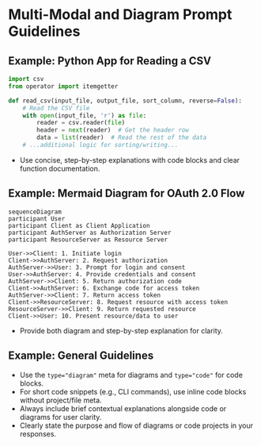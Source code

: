 # Multi-Modal and Diagram Prompt Guidelines

## Example: Python App for Reading a CSV
```python project="CSV Sorter" file="csv_sorter.py" type="code"
import csv
from operator import itemgetter

def read_csv(input_file, output_file, sort_column, reverse=False):
    # Read the CSV file
    with open(input_file, 'r') as file:
        reader = csv.reader(file)
        header = next(reader)  # Get the header row
        data = list(reader)  # Read the rest of the data
    # ...additional logic for sorting/writing...
```
- Use concise, step-by-step explanations with code blocks and clear function documentation.

## Example: Mermaid Diagram for OAuth 2.0 Flow
```mermaid title="OAuth 2.0 Authorization Code Flow" type="diagram"
sequenceDiagram
participant User
participant Client as Client Application
participant AuthServer as Authorization Server
participant ResourceServer as Resource Server

User->>Client: 1. Initiate login
Client->>AuthServer: 2. Request authorization
AuthServer->>User: 3. Prompt for login and consent
User->>AuthServer: 4. Provide credentials and consent
AuthServer->>Client: 5. Return authorization code
Client->>AuthServer: 6. Exchange code for access token
AuthServer->>Client: 7. Return access token
Client->>ResourceServer: 8. Request resource with access token
ResourceServer->>Client: 9. Return requested resource
Client->>User: 10. Present resource/data to user
```
- Provide both diagram and step-by-step explanation for clarity.

## Example: General Guidelines
- Use the `type="diagram"` meta for diagrams and `type="code"` for code blocks.
- For short code snippets (e.g., CLI commands), use inline code blocks without project/file meta.
- Always include brief contextual explanations alongside code or diagrams for user clarity.
- Clearly state the purpose and flow of diagrams or code projects in your responses.
